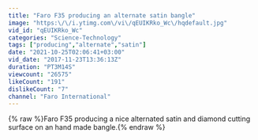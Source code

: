 ```yaml
---
title: "Faro F35 producing an alternate satin bangle"
image: "https:\/\/i.ytimg.com\/vi\/qEUIKRko_Wc\/hqdefault.jpg"
vid_id: "qEUIKRko_Wc"
categories: "Science-Technology"
tags: ["producing","alternate","satin"]
date: "2021-10-25T02:06:41+03:00"
vid_date: "2017-11-23T13:36:13Z"
duration: "PT3M14S"
viewcount: "26575"
likeCount: "191"
dislikeCount: "7"
channel: "Faro International"
---
```

{% raw %}Faro F35 producing a nice alternated satin and diamond cutting surface on an hand made bangle.{% endraw %}
